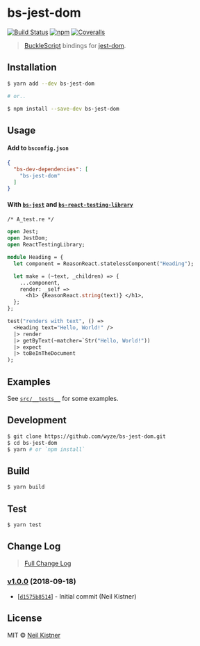 # bs-jest-dom

[![Build Status][travis-image]][travis-url]
[![npm][npm-image]][npm-url]
[![Coveralls][coveralls-image]][coveralls-url]

> [BuckleScript](//github.com/BuckleScript/bucklescript) bindings for [jest-dom](//github.com/gnapse/jest-dom).

## Installation

```sh
$ yarn add --dev bs-jest-dom

# or..

$ npm install --save-dev bs-jest-dom
```

## Usage

#### Add to `bsconfig.json`

```json
{
  "bs-dev-dependencies": [
    "bs-jest-dom"
  ]
}
```

#### With [`bs-jest`](//github.com/glennsl/bs-jest) and [`bs-react-testing-library`](//github.com/wyze/bs-react-testing-library)

```ocaml
/* A_test.re */

open Jest;
open JestDom;
open ReactTestingLibrary;

module Heading = {
  let component = ReasonReact.statelessComponent("Heading");

  let make = (~text, _children) => {
    ...component,
    render: _self =>
      <h1> {ReasonReact.string(text)} </h1>,
  };
};

test("renders with text", () =>
  <Heading text="Hello, World!" />
  |> render
  |> getByText(~matcher=`Str("Hello, World!"))
  |> expect
  |> toBeInTheDocument
);
```

## Examples

See [`src/__tests__`](src/__tests__) for some examples.

## Development

```sh
$ git clone https://github.com/wyze/bs-jest-dom.git
$ cd bs-jest-dom
$ yarn # or `npm install`
```

## Build

```sh
$ yarn build
```

## Test

```sh
$ yarn test
```

## Change Log

> [Full Change Log](changelog.md)

### [v1.0.0](https://github.com/wyze/bs-jest-dom/releases/tag/v1.0.0) (2018-09-18)

* [[`d1575b8514`](https://github.com/wyze/bs-jest-dom/commit/d1575b8514)] - Initial commit (Neil Kistner)

## License

MIT © [Neil Kistner](https://neilkistner.com)

[travis-image]: https://img.shields.io/travis/wyze/bs-jest-dom.svg?style=flat-square
[travis-url]: https://travis-ci.org/wyze/bs-jest-dom

[npm-image]: https://img.shields.io/npm/v/bs-jest-dom.svg?style=flat-square
[npm-url]: https://npm.im/bs-jest-dom

[coveralls-image]: https://img.shields.io/coveralls/github/wyze/bs-jest-dom.svg?style=flat-square
[coveralls-url]: https://coveralls.io/github/wyze/bs-jest-dom
